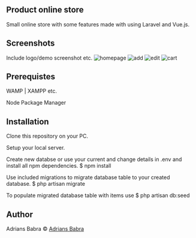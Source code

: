 ## Product online store
Small online store with some features made with using Laravel and Vue.js.

## Screenshots
Include logo/demo screenshot etc.
![homepage](https://user-images.githubusercontent.com/67187338/141387522-aea8f8fe-2afa-4340-881c-78961337e8b5.png)
![add](https://user-images.githubusercontent.com/67187338/141387532-56cfc75d-f5fe-4313-834d-5977c3182826.png)
![edit](https://user-images.githubusercontent.com/67187338/141387535-02690fc4-484c-4f0e-b522-0c06f725dd9c.png)
![cart](https://user-images.githubusercontent.com/67187338/141387539-d65fb322-c1f1-4932-8608-3f13e2515008.png)


## Prerequistes
WAMP | XAMPP etc.

Node Package Manager

## Installation
Clone this repository on your PC.

Setup your local server.

Create new databse or use your current and change details in .env and install all npm dependencies. $ npm install

Use included migrations to migrate database table to your created database. $ php artisan migrate

To populate migrated database table with items use $ php artisan db:seed

## Author
Adrians Babra © [Adrians Babra]()
